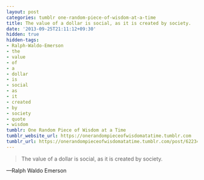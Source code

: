 ```yaml
---
layout: post
categories: tumblr one-random-piece-of-wisdom-at-a-time
title: The value of a dollar is social, as it is created by society.
date: '2013-09-25T21:11:12+09:30'
hidden: true
hidden-tags:
- Ralph-Waldo-Emerson
- the
- value
- of
- a
- dollar
- is
- social
- as
- it
- created
- by
- society
- quote
- wisdom
tumblr: One Random Piece of Wisdom at a Time
tumblr_website_url: https://onerandompieceofwisdomatatime.tumblr.com
tumblr_url: https://onerandompieceofwisdomatatime.tumblr.com/post/62234951409/the-value-of-a-dollar-is-social-as-it-is-created
---
```

> The value of a dollar is social, as it is created by society.

—Ralph Waldo Emerson
